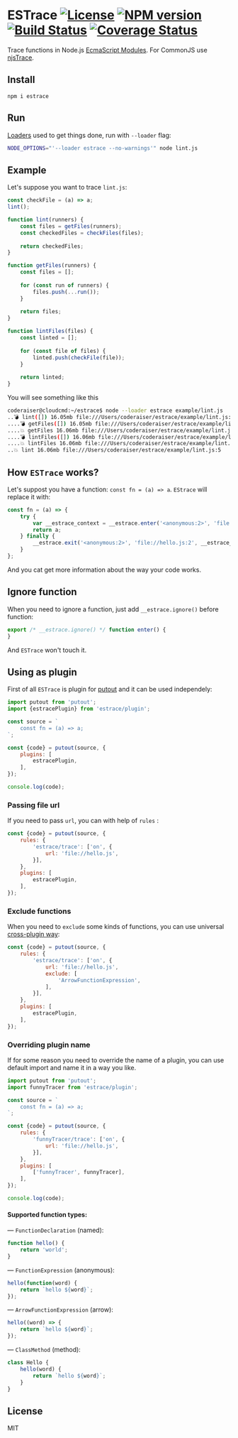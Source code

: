 # ESTrace [![License][LicenseIMGURL]][LicenseURL] [![NPM version][NPMIMGURL]][NPMURL] [![Build Status][BuildStatusIMGURL]][BuildStatusURL] [![Coverage Status][CoverageIMGURL]][CoverageURL]

[NPMIMGURL]: https://img.shields.io/npm/v/estrace.svg?style=flat
[BuildStatusURL]: https://github.com/coderaiser/estrace/actions?query=workflow%3A%22Node+CI%22 "Build Status"
[BuildStatusIMGURL]: https://github.com/coderaiser/estrace/workflows/Node%20CI/badge.svg
[LicenseIMGURL]: https://img.shields.io/badge/license-MIT-317BF9.svg?style=flat
[NPMURL]: https://npmjs.org/package/estrace "npm"
[LicenseURL]: https://tldrlegal.com/license/mit-license "MIT License"
[CoverageURL]: https://coveralls.io/github/coderaiser/estrace?branch=master
[CoverageIMGURL]: https://coveralls.io/repos/coderaiser/estrace/badge.svg?branch=master&service=github

Trace functions in Node.js [EcmaScript Modules](https://nodejs.org/api/esm.html#esm_modules_ecmascript_modules). For CommonJS use [njsTrace](https://github.com/ValYouW/njsTrace).

## Install

`npm i estrace`

## Run

[Loaders](https://nodejs.org/api/esm.html#esm_loaders) used to get things done, run with `--loader` flag:

```sh
NODE_OPTIONS="'--loader estrace --no-warnings'" node lint.js
```

## Example

Let's suppose you want to trace `lint.js`:

```js
const checkFile = (a) => a;
lint();

function lint(runners) {
    const files = getFiles(runners);
    const checkedFiles = checkFiles(files);
    
    return checkedFiles;
}

function getFiles(runners) {
    const files = [];
    
    for (const run of runners) {
        files.push(...run());
    }
    
    return files;
}

function lintFiles(files) {
    const linted = [];
    
    for (const file of files) {
        linted.push(checkFile(file));
    }
    
    return linted;
}
```

You will see something like this

```sh
coderaiser@cloudcmd:~/estrace$ node --loader estrace example/lint.js
..💣 lint([]) 16.05mb file:///Users/coderaiser/estrace/example/lint.js:5
....💣 getFiles([]) 16.05mb file:///Users/coderaiser/estrace/example/lint.js:12
....💥 getFiles 16.06mb file:///Users/coderaiser/estrace/example/lint.js:12
....💣 lintFiles([]) 16.06mb file:///Users/coderaiser/estrace/example/lint.js:22
....💥 lintFiles 16.06mb file:///Users/coderaiser/estrace/example/lint.js:22
..💥 lint 16.06mb file:///Users/coderaiser/estrace/example/lint.js:5
```

## How `ESTrace` works?

Let's suppost you have a function: `const fn = (a) => a`. `EStrace` will replace it with:

```js
const fn = (a) => {
    try {
        var __estrace_context = __estrace.enter('<anonymous:2>', 'file://hello.js:2', arguments);
        return a;
    } finally {
        __estrace.exit('<anonymous:2>', 'file://hello.js:2', __estrace_context);
    }
};
```

And you cat get more information about the way your code works.

## Ignore function

When you need to ignore a function, just add `__estrace.ignore()` before function:

```js
export /* __estrace.ignore() */ function enter() {
}
```

And `ESTrace` won't touch it.

## Using as plugin

First of all `ESTrace` is plugin for [putout](https://github.com/coderaiser/putout) and it can be used independely:

```js
import putout from 'putout';
import {estracePlugin} from 'estrace/plugin';

const source = `
    const fn = (a) => a;
`;

const {code} = putout(source, {
    plugins: [
        estracePlugin,
    ],
});

console.log(code);
```

### Passing file url

If you need to pass `url`, you can with help of `rules` :

```js
const {code} = putout(source, {
    rules: {
        'estrace/trace': ['on', {
            url: 'file://hello.js',
        }],
    },
    plugins: [
        estracePlugin,
    ],
});
```

### Exclude functions

When you need to `exclude` some kinds of functions, you can use universal [cross-plugin way](https://github.com/coderaiser/putout#exclude):

```js
const {code} = putout(source, {
    rules: {
        'estrace/trace': ['on', {
            url: 'file://hello.js',
            exclude: [
                'ArrowFunctionExpression',
            ],
        }],
    },
    plugins: [
        estracePlugin,
    ],
});
```

### Overriding plugin name

If for some reason you need to override the name of a plugin, you can use default import
and name it in a way you like.

```js
import putout from 'putout';
import funnyTracer from 'estrace/plugin';

const source = `
    const fn = (a) => a;
`;

const {code} = putout(source, {
    rules: {
        'funnyTracer/trace': ['on', {
            url: 'file://hello.js',
        }],
    },
    plugins: [
        ['funnyTracer', funnyTracer],
    ],
});

console.log(code);
```

#### Supported function types:

— `FunctionDeclaration` (named):

```js
function hello() {
    return 'world';
}
```

— `FunctionExpression` (anonymous):

```js
hello(function(word) {
    return `hello ${word}`;
});
```

— `ArrowFunctionExpression` (arrow):

```js
hello((word) => {
    return `hello ${word}`;
});
```

— `ClassMethod` (method):

```js
class Hello {
    hello(word) {
        return `hello ${word}`;
    }
}
```

## License

MIT
